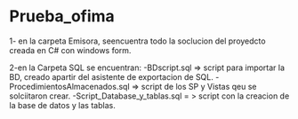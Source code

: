 # Prueba_ofima

1- en la carpeta Emisora, seencuentra todo la soclucion del proyedcto creada en C# con windows form.


2-en la Carpeta SQL se encuentran:
    -BDscript.sql => script para importar la BD, creado apartir del asistente de exportacion de SQL.
    -ProcedimientosAlmacenados.sql => script de los SP y Vistas qeu se solciitaron crear.
    -Script_Database_y_tablas.sql = > script con la creacion de la base de datos y las tablas.
